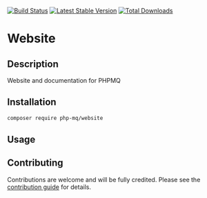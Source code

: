[![Build Status](https://travis-ci.org/php-mq/website.svg?branch=master)](https://travis-ci.org/php-mq/website)
[![Latest Stable Version](https://poser.pugx.org/php-mq/website/v/stable)](https://packagist.org/packages/php-mq/website) 
[![Total Downloads](https://poser.pugx.org/php-mq/website/downloads)](https://packagist.org/packages/php-mq/website) 

# Website

## Description

Website and documentation for PHPMQ

## Installation

```bash
composer require php-mq/website
```

## Usage

## Contributing

Contributions are welcome and will be fully credited. Please see the [contribution guide](.github/CONTRIBUTING.md) for details.


